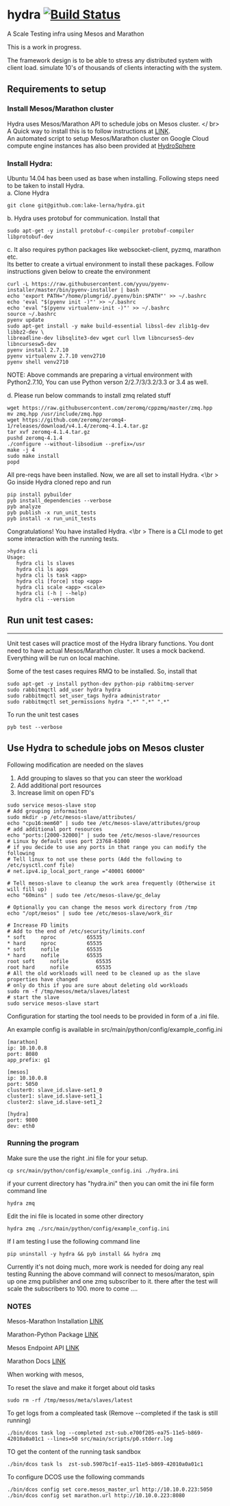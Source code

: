# hydra [![Build Status](https://travis-ci.org/lake-lerna/hydra.svg?branch=master)](https://travis-ci.org/lake-lerna/hydra)
A Scale Testing infra using Mesos and Marathon

This is a work in progress.

The framework design is to be able to stress any distributed system with client load.
simulate 10's of thousands of clients interacting with the system.

## Requirements to setup

### Install Mesos/Marathon cluster
Hydra uses Mesos/Marathon API to schedule jobs on Mesos cluster. </ br>
A Quick way to install this is to follow instructions at
[LINK](https://open.mesosphere.com/getting-started/install/). </br >
An automated script to setup Mesos/Marathon cluster on Google Cloud 
compute engine instances has also been provided at 
[HydroSphere](https://github.com/lake-lerna/HydroSphere)

### Install Hydra:
Ubuntu 14.04 has been used as base when installing. 
Following steps need to be taken to install Hydra. </br >
a. Clone Hydra
```
git clone git@github.com:lake-lerna/hydra.git
```
b. Hydra uses protobuf for communication. Install that
```
sudo apt-get -y install protobuf-c-compiler protobuf-compiler libprotobuf-dev
```
c. It also requires python packages like websocket-client, pyzmq, 
marathon etc. </br >
Its better to create a virtual environment to install these packages. 
Follow instructions given below to create the environment
```
curl -L https://raw.githubusercontent.com/yyuu/pyenv-installer/master/bin/pyenv-installer | bash
echo 'export PATH="/home/plumgrid/.pyenv/bin:$PATH"' >> ~/.bashrc
echo 'eval "$(pyenv init -)"' >> ~/.bashrc
echo 'eval "$(pyenv virtualenv-init -)"' >> ~/.bashrc
source ~/.bashrc 
pyenv update
sudo apt-get install -y make build-essential libssl-dev zlib1g-dev libbz2-dev \
libreadline-dev libsqlite3-dev wget curl llvm libncurses5-dev libncursesw5-dev
pyenv install 2.7.10
pyenv virtualenv 2.7.10 venv2710 
pyenv shell venv2710
```

NOTE: Above commands are preparing a virtual environment with Python2.7.10,
You can use Python verson 2/2.7/3/3.2/3.3 or 3.4 as well.

d. Please run below commands to install zmq related stuff
```
wget https://raw.githubusercontent.com/zeromq/cppzmq/master/zmq.hpp
mv zmq.hpp /usr/include/zmq.hpp
wget https://github.com/zeromq/zeromq4-1/releases/download/v4.1.4/zeromq-4.1.4.tar.gz
tar xvf zeromq-4.1.4.tar.gz
pushd zeromq-4.1.4
./configure --without-libsodium --prefix=/usr
make -j 4
sudo make install
popd
```

All pre-reqs have been installed. Now, we are all set to install Hydra. <\br > 
Go inside Hydra cloned repo and run

```
pip install pybuilder
pyb install_dependencies --verbose
pyb analyze
pyb publish -x run_unit_tests
pyb install -x run_unit_tests
```

Congratulations! You have installed Hydra. <\br >
There is a CLI mode to get some interaction with the running tests.
```
>hydra cli
Usage:
   hydra cli ls slaves
   hydra cli ls apps
   hydra cli ls task <app>
   hydra cli [force] stop <app>
   hydra cli scale <app> <scale>
   hydra cli (-h | --help)
   hydra cli --version
```

## Run unit test cases:
------------------------
Unit test cases will practice most of the Hydra library functions. 
You dont need to have actual Mesos/Marathon cluster. It uses a 
mock backend. Everything will be run on local machine. 

Some of the test cases requires RMQ to be installed. So, install that
```
sudo apt-get -y install python-dev python-pip rabbitmq-server
sudo rabbitmqctl add_user hydra hydra
sudo rabbitmqctl set_user_tags hydra administrator
sudo rabbitmqctl set_permissions hydra ".*" ".*" ".*"
```

To run the unit test cases

```
pyb test --verbose
```

## Use Hydra to schedule jobs on Mesos cluster
Following modification are needed on the slaves
1. Add grouping to slaves so that you can steer the workload
2. Add additional port resources
3. Increase limit on open FD's

```
sudo service mesos-slave stop
# Add grouping informaiton
sudo mkdir -p /etc/mesos-slave/attributes/
echo "cpu16:mem60" | sudo tee /etc/mesos-slave/attributes/group
# add additional port resources
echo "ports:[2000-32000]" | sudo tee /etc/mesos-slave/resources
# Linux by default uses port 23768-61000
# if you decide to use any ports in that range you can modify the following
# Tell linux to not use these ports (Add the following to /etc/sysctl.conf file)
# net.ipv4.ip_local_port_range ="40001 60000"

# Tell mesos-slave to cleanup the work area frequently (Otherwise it will fill up)
echo "60mins" | sudo tee /etc/mesos-slave/gc_delay

# Optionally you can change the mesos work directory from /tmp
echo "/opt/mesos" | sudo tee /etc/mesos-slave/work_dir

# Increase FD limits
# Add to the end of /etc/security/limits.conf
* soft     nproc          65535
* hard     nproc          65535
* soft     nofile         65535
* hard     nofile         65535
root soft     nofile         65535
root hard     nofile         65535
# All the old workloads will need to be cleaned up as the slave properties have changed
# only do this if you are sure about deleting old workloads
sudo rm -f /tmp/mesos/meta/slaves/latest
# start the slave
sudo service mesos-slave start
```


Configuration for starting the tool needs to be provided in form of a .ini file.

An example config is available in src/main/python/config/example_config.ini
```
[marathon]
ip: 10.10.0.8
port: 8080
app_prefix: g1

[mesos]
ip: 10.10.0.8
port: 5050
cluster0: slave_id.slave-set1_0
cluster1: slave_id.slave-set1_1
cluster2: slave_id.slave-set1_2

[hydra]
port: 9800
dev: eth0
```

### Running the program
Make sure the use the right .ini file for your setup.

`cp src/main/python/config/example_config.ini ./hydra.ini`

if your current directory has "hydra.ini" then you can omit the ini file form command line

`hydra zmq`

Edit the ini file is located in some other directory

`hydra zmq ./src/main/python/config/example_config.ini`

If I am testing I use the following command line

`pip uninstall -y hydra && pyb install && hydra zmq`

Currently it's not doing much, more work is needed for doing any real testing
Running the above command will connect to mesos/maraton, spin up one zmq publisher
and one zmq subscriber to it.
there after the test will scale the subscribers to 100.
more to come ....



### NOTES
Mesos-Marathon Installation [LINK](https://open.mesosphere.com/getting-started/install/)

Marathon-Python Package [LINK](http://thefactory.github.io/marathon-python/marathon.html#marathon.models.deployment.MarathonDeployment)

Mesos Endpoint API [LINK](http://mesos.apache.org/documentation/latest/endpoints/)

Marathon Docs [LINK](https://mesosphere.github.io/marathon/docs/)

When working with mesos,

To reset the slave and make it forget about old tasks

`sudo rm -rf /tmp/mesos/meta/slaves/latest`

To get logs from a compleated task (Remove --completed if the task is still running)

`./bin/dcos task log --completed zst-sub.e700f205-ea75-11e5-b869-42010a0a01c1 --lines=50 src/main/scripts/p0.stderr.log`

TO get the content of the running task sandbox

`./bin/dcos task ls  zst-sub.5907bc1f-ea15-11e5-b869-42010a0a01c1`


To configure DCOS use the following commands

`./bin/dcos config set core.mesos_master_url http://10.10.0.223:5050`
`./bin/dcos config set marathon.url http://10.10.0.223:8080`
